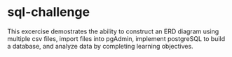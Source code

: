 # sql-challenge

This excercise demostrates the ability to  construct an ERD diagram using multiple csv files, import files into pgAdmin, implement postgreSQL to build a database, and analyze data by completing learning objectives.


    
